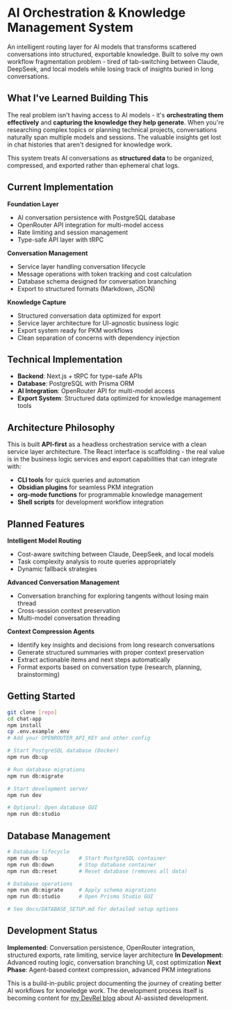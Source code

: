 # AI Orchestration & Knowledge Management System

An intelligent routing layer for AI models that transforms scattered conversations into structured, exportable knowledge. Built to solve my own workflow fragmentation problem - tired of tab-switching between Claude, DeepSeek, and local models while losing track of insights buried in long conversations.

## What I've Learned Building This

The real problem isn't having access to AI models - it's **orchestrating them effectively** and **capturing the knowledge they help generate**. When you're researching complex topics or planning technical projects, conversations naturally span multiple models and sessions. The valuable insights get lost in chat histories that aren't designed for knowledge work.

This system treats AI conversations as **structured data** to be organized, compressed, and exported rather than ephemeral chat logs.

## Current Implementation

**Foundation Layer**
- AI conversation persistence with PostgreSQL database
- OpenRouter API integration for multi-model access
- Rate limiting and session management
- Type-safe API layer with tRPC

**Conversation Management**
- Service layer handling conversation lifecycle
- Message operations with token tracking and cost calculation
- Database schema designed for conversation branching
- Export to structured formats (Markdown, JSON)

**Knowledge Capture**
- Structured conversation data optimized for export
- Service layer architecture for UI-agnostic business logic
- Export system ready for PKM workflows
- Clean separation of concerns with dependency injection

## Technical Implementation

- **Backend**: Next.js + tRPC for type-safe APIs
- **Database**: PostgreSQL with Prisma ORM
- **AI Integration**: OpenRouter API for multi-model access
- **Export System**: Structured data optimized for knowledge management tools

## Architecture Philosophy

This is built **API-first** as a headless orchestration service with a clean service layer architecture. The React interface is scaffolding - the real value is in the business logic services and export capabilities that can integrate with:

- **CLI tools** for quick queries and automation
- **Obsidian plugins** for seamless PKM integration
- **org-mode functions** for programmable knowledge management
- **Shell scripts** for development workflow integration

## Planned Features

**Intelligent Model Routing**
- Cost-aware switching between Claude, DeepSeek, and local models
- Task complexity analysis to route queries appropriately
- Dynamic fallback strategies

**Advanced Conversation Management**
- Conversation branching for exploring tangents without losing main thread
- Cross-session context preservation
- Multi-model conversation threading

**Context Compression Agents**
- Identify key insights and decisions from long research conversations
- Generate structured summaries with proper context preservation
- Extract actionable items and next steps automatically
- Format exports based on conversation type (research, planning, brainstorming)

## Getting Started

```bash
git clone [repo]
cd chat-app
npm install
cp .env.example .env
# Add your OPENROUTER_API_KEY and other config

# Start PostgreSQL database (Docker)
npm run db:up

# Run database migrations
npm run db:migrate

# Start development server
npm run dev

# Optional: Open database GUI
npm run db:studio
```

## Database Management

```bash
# Database lifecycle
npm run db:up          # Start PostgreSQL container
npm run db:down        # Stop database container
npm run db:reset       # Reset database (removes all data)

# Database operations
npm run db:migrate     # Apply schema migrations
npm run db:studio      # Open Prisma Studio GUI

# See docs/DATABASE_SETUP.md for detailed setup options
```

## Development Status

**Implemented**: Conversation persistence, OpenRouter integration, structured exports, rate limiting, service layer architecture
**In Development**: Advanced routing logic, conversation branching UI, cost optimization
**Next Phase**: Agent-based context compression, advanced PKM integrations

This is a build-in-public project documenting the journey of creating better AI workflows for knowledge work. The development process itself is becoming content for [my DevRel blog](https://the-hacker-screen.ghost.io) about AI-assisted development.
